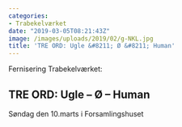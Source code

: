 ```yaml
---
categories:
- Trabekelværket
date: "2019-03-05T08:21:43Z"
image: /images/uploads/2019/02/g-NKL.jpg
title: 'TRE ORD: Ugle &#8211; Ø &#8211; Human'
---
```


Fernisering Trabekelværket:

## TRE ORD: Ugle – Ø – Human

Søndag den 10.marts i Forsamlingshuset